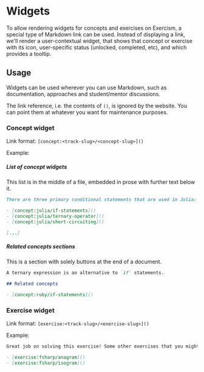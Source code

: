 # Widgets

To allow rendering widgets for concepts and exercises on Exercism, a special type of Markdown link can be used. Instead of displaying a link, we'll render a user-contextual widget, that shows that concept or exercise with its icon, user-specific status (unlocked, completed, etc), and which provides a tooltip. 

## Usage

Widgets can be used wherever you can use Markdown, such as documentation, approaches and student/mentor discussions.

The link reference, i.e. the contents of `()`, is ignored by the website. You can point them at whatever you want for maintenance purposes.

### Concept widget

Link format: `[concept:<track-slug>/<concept-slug>]()`

Example:

##### List of concept widgets

This list is in the middle of a file, embedded in prose with further text below it.

```markdown
There are three primary conditional statements that are used in Julia:

- [concept:julia/if-statements]()
- [concept:julia/ternary-operator]()
- [concept:julia/short-circuiting]()

[...]
```

##### Related concepts sections

This is a section with solely buttons at the end of a document.

```markdown
A ternary expression is an alternative to `if` statements.

## Related concepts

- [concept:ruby/if-statements]()
```
### Exercise widget

Link format: `[exercise:<track-slug>/<exercise-slug>]()`

Example:

```markdown
Great job on solving this exercise! Some other exercises that you might also like to try:

- [exercise:fsharp/anagram]()
- [exercise:fsharp/isogram]()
```
